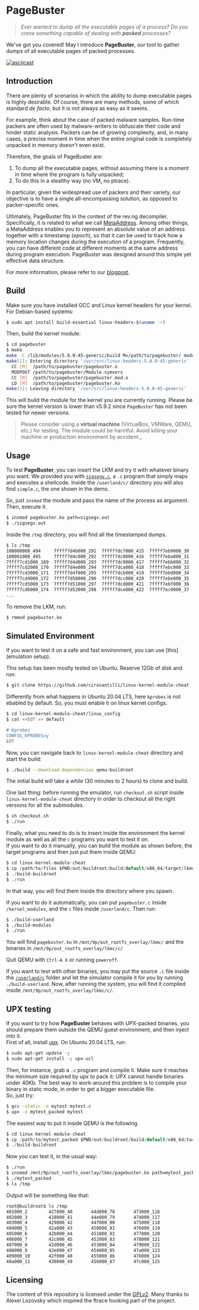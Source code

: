 # PageBuster

>_Ever wanted to dump all the executable pages of a process? Do you crave something capable of dealing with **packed** processes?_  

We've got you covered! May I introduce **PageBuster**, our tool to gather dumps of all executable pages of packed processes.

[![asciicast](https://asciinema.org/a/cJH2O5N8w8Dd0GUuHw9kj8CZM.svg)](https://asciinema.org/a/cJH2O5N8w8Dd0GUuHw9kj8CZM)

Introduction
------------

There are plenty of scenarios in which the ability to dump executable pages is highly desirable. Of course, there are many methods, some of which standard _de facto_, but it is not always as easy as it seems.

For example, think about the case of packed malware samples. Run-time packers are often used by malware-writers to obfuscate their code and hinder static analysis. Packers can be of growing complexity, and, in many cases, a precise moment in time when the entire original code is completely unpacked in memory doesn't even exist.

Therefore, the goals of PageBuster are:

1. To dump all the executable pages, without assuming there is a moment in time where the program is fully unpacked;
2. To do this in a stealthy way (no VM, no ptrace).

In particular, given the widespread use of packers and their variety, our objective is to have a single all-encompassing solution, as opposed to packer-specific ones.

Ultimately, PageBuster fits in the context of the rev.ng decompiler. Specifically, it is related to what we call [MetaAddress](https://github.com/revng/revng/blob/9869f05/include/revng/Support/MetaAddress.h#L382). Among other things, a MetaAddress enables you to represent an absolute value of an address together with a timestamp (_epoch_), so that it can be used to track how a memory location changes during the execution of a program. Frequently, you can have different code at different moments at the same address during program execution. PageBuster was designed around this simple yet effective data structure.

For more information, please refer to our [blogpost](https://rev.ng/blog/dump/post.html).

Build
------

Make sure you have installed GCC and Linux kernel headers for your kernel. For Debian-based systems:

```sh
$ sudo apt install build-essential linux-headers-$(uname -r)
```

Then, build the kernel module:

```sh
$ cd pagebuster
$ make
make -C /lib/modules/5.8.0-45-generic/build M=/path/to/pagebuster/ modules
make[1]: Entering directory '/usr/src/linux-headers-5.8.0-45-generic'
  CC [M]  /path/to/pagebuster/pagebuster.o
  MODPOST /path/to/pagebuster/Module.symvers
  CC [M]  /path/to/pagebuster/pagebuster.mod.o
  LD [M]  /path/to/pagebuster/pagebuster.ko
make[1]: Leaving directory '/usr/src/linux-headers-5.8.0-45-generic'
```
This will build the module for the kernel you are currently running. Please be sure the kernel version is lower than v5.9.2 since `PageBuster` has not been tested for newer versions.

> Please consider using a **virtual machine** (VirtualBox, VMWare, QEMU, etc.) for testing. The module could be 
harmful. Avoid killing your machine or production environment by accident._


Usage
------

To test **PageBuster**, you can insert the LKM and try it with whatever binary you want. We provided you with [`sigsegv.c`](https://github.com/zTehRyaN/pagebuster/blob/main/sigsegv.c), a `.c` program that simply maps and executes a shellcode. Inside the `/userland/c/` directory you will also find `simple.c`, the one shown in the demo.

So, just `insmod` the module and pass the name of the process as argument. Then, execute it.

```sh
$ insmod pagebuster.ko path=sigsegv.out
$ ./sigsegv.out
```

Inside the `/tmp` directory, you will find all the timestamped dumps.
```sh
$ ls /tmp                        
100000000_494     7ffff7d4b000_291  7ffff7dc7000_415  7ffff7eb9000_30                         
100001000_495     7ffff7d4c000_292  7ffff7dc8000_416  7ffff7eba000_31                         
7ffff7cd1000_169  7ffff7d4d000_293  7ffff7dc9000_417  7ffff7ebb000_32                         
7ffff7cd2000_170  7ffff7d4e000_294  7ffff7dca000_418  7ffff7ebc000_33                         
7ffff7cd3000_171  7ffff7d4f000_295  7ffff7dcb000_419  7ffff7ebd000_34                         
7ffff7cd4000_172  7ffff7d50000_296  7ffff7dcc000_420  7ffff7ebe000_35                         
7ffff7cd5000_173  7ffff7d51000_297  7ffff7dcd000_421  7ffff7ebf000_36                         
7ffff7cd6000_174  7ffff7d52000_298  7ffff7dce000_422  7ffff7ec0000_37
...
```

To remove the LKM, run:

```sh
$ rmmod pagebuster.ko
```

Simulated Environment
---------------------

If you want to test it on a safe and fast environment, you can use [this](emulation setup).

This setup has been mostly tested on Ubuntu.
Reserve 12Gb of disk and run:
```sh
$ git clone https://github.com/cirosantilli/linux-kernel-module-cheat
```
Differently from what happens in Ubuntu 20.04 LTS, here `kprobes` is not ebabled by default. So, you must enable it on linux kernel configs.
```sh
$ cd linux-kernel-module-cheat/linux_config
$ cat <<EOT >> default

# Kprobes
CONFIG_KPROBES=y
EOT
```
Now, you can navigate back to `linux-kernel-module-cheat` directory and start the build:
```sh
$ ./build --download-dependencies qemu-buildroot
```

The initial build will take a while (30 minutes to 2 hours) to clone and build.

One last thing: before running the emulator, run `checkout.sh` script inside `linux-kernel-module-cheat` directory in order to checkout all the right versions for all the submodules.
```sh
$ sh checkout.sh
$ ./run
```
Finally, what you need to do is to insert inside the environment the kernel module as well as all the `c` programs you want to test it on.  
If you want to do it manually, you can build the module as shown before, the target programs and then just put them inside QEMU:
```c
$ cd linux-kernel-module-cheat
$ cp /path/to/files $PWD/out/buildroot/build/default/x86_64/target/lkmc/
$ ./build-buildroot
$ ./run
```
In that way, you will find them inside the directory where you spawn.  

If you want to do it automatically, you can put `pagebuster.c` inside `/kernel_modules`, and the `c` files inside `/userland/c`. Then run:
```sh
$ ./build-userland
$ ./build-modules
$ ./run
```
You will find `pagebuster.ko` in `/mnt/9p/out_rootfs_overlay/lkmc/` and the binaries in `/mnt/9p/out_rootfs_overlay/lkmc/c/`

Quit QEMU with `Ctrl-A X` or running `poweroff`.

If you want to test with other binaries, you may put the source `.c` file inside the [`/userland/c`](https://github.com/cirosantilli/linux-kernel-module-cheat/tree/master/userland/c) folder and let the simulator compile it for you by running `./build-userland`. Now, after running the system, you will find it compiled inside `/mnt/9p/out_rootfs_overlay/lkmc/c/`.

UPX testing
------------

If you want to try how **PageBuster** behaves with UPX-packed binaries, you should prepare them outside the QEMU guest environment, and then inject into it.  
First of all, install [upx](https://upx.github.io/). On Ubuntu 20.04 LTS, run:
```sh
$ sudo apt-get update -y
$ sudo apt-get install -y upx-ucl
```
Then, for instance, grab a `.c` program and compile it. Make sure it reaches the minimum size required by upx to pack it: UPX cannot handle binaries under 40Kb. The best way to work-around this problem is to compile your binary in static mode, in order to get a bigger executable file.  
So, just try:
```sh
$ gcc -static -o mytest mytest.c
$ upx -o mytest_packed mytest
```

The easiest way to put it inside QEMU is the following.
```c
$ cd linux-kernel-module-cheat
$ cp /path/to/mytest_packed $PWD/out/buildroot/build/default/x86_64/target/lkmc/
$ ./build-buildroot
```

Now you can test it, in the usual way:
```sh
$ ./run
$ insmod /mnt/9p/out_rootfs_overlay/lkmc/pagebuster.ko path=mytest_packed
$ ./mytest_packed
$ ls /tmp
```
Output will be something like that:
```sh
root@buildroot$ ls /tmp  
401000_2        427000_40       44d000_78       473000_116                                                                                
402000_3        428000_41       44e000_79       474000_117                                                                                
403000_4        429000_42       44f000_80       475000_118                                                                                
404000_5        42a000_43       450000_81       476000_119                                                                                
405000_6        42b000_44       451000_82       477000_120
406000_7        42c000_45       452000_83       478000_121
407000_8        42d000_46       453000_84       479000_122
408000_9        42e000_47       454000_85       47a000_123
409000_10       42f000_48       455000_86       47b000_124
40a000_11       430000_49       456000_87       47c000_125

```

Licensing
---------

The content of this repository is licensed under the [GPLv2](https://github.com/zTehRyaN/pagebuster/blob/main/LICENSE). Many thanks to Alexei Lozovsky which inspired the ftrace hooking part of the project. 
